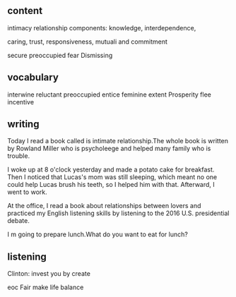 
## content

intimacy relationship 
components: knowledge, interdependence,

caring, trust, responsiveness, mutuali and commitment

secure
preoccupied
fear
Dismissing
## vocabulary
interwine
reluctant
preoccupied
entice
feminine
extent
Prosperity
flee
incentive

## writing

Today I read a book called is intimate relationship.The whole book is written by Rowland Miller who is psycholeege and helped many family who is trouble.

I woke up at 8 o'clock yesterday and made a potato cake for breakfast. Then I noticed that Lucas's mom was still sleeping, which meant no one could help Lucas brush his teeth, so I helped him with that. Afterward, I went to work.

At the office, I read a book about relationships between lovers and practiced my English listening skills by listening to the 2016 U.S. presidential debate.

I m going to prepare lunch.What do you want to eat for lunch?


## listening

Clinton:
invest you by create 

eoc Fair
make life balance

